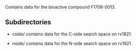 Contains data for the bioactive compound F1708-0013.

## Subdirectories

- cside/ contains data for the C-side search space on rv1821.

- nside/ contains data for the N-side search space on rv1821.

